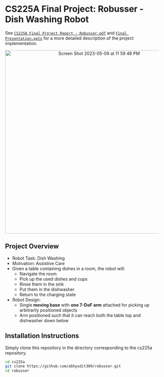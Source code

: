 # CS225A Final Project: Robusser - Dish Washing Robot

See [`CS225A Final Project Report - Robusser.pdf`](https://github.com/abhyudit309/robusser/blob/main/CS225A%20Final%20Project%20Report%20-%20Robusser.pdf) and [`Final Presentation.pptx`](https://github.com/abhyudit309/robusser/blob/main/Final%20Presentation.pptx) for a more detailed description of the project implementation.

<p align="center">
<img width="600" alt="Screen Shot 2023-05-09 at 11 59 48 PM" src="https://github.com/dihim/robusser/assets/57520931/62565511-ca41-4214-b60f-fcd865f6f3d4">
</p>

## Project Overview 

* Robot Task: Dish Washing
* Motivation: Assistive Care
* Given a table containing dishes in a room, the robot will:
  - Navigate the room
  - Pick up the used dishes and cups
  - Rinse them in the sink
  - Put them in the dishwasher
  - Return to the charging state
* Robot Design:
  - Single **moving base** with **one 7-DoF arm** attached for picking up arbitrarily positioned objects
  - Arm positioned such that it can reach both the table top and dishwasher down below

## Installation Instructions
Simply clone this repository in the directory corresponding to the cs225a repository.

```bash
cd cs225a
git clone https://github.com/abhyudit309/robusser.git
cd robusser
```
